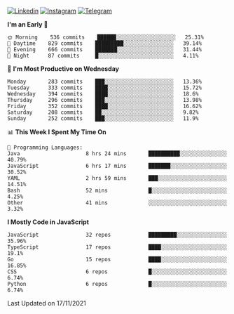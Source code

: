 [![Linkedin](https://img.shields.io/badge/-Archie-blue?style=flat-square&labelColor=gray&logo=Linkedin&logoColor=white&link=https://www.linkedin.com/in/archisdi)](https://www.linkedin.com/in/archisdi)
[![Instagram](https://img.shields.io/badge/-@archisdi-orange?style=flat-square&labelColor=gray&logo=Instagram&logoColor=white&link=https://www.instagram.com/archisdi)](https://www.instagram.com/archisdi)
[![Telegram](https://img.shields.io/badge/-aai-informational?style=flat-square&labelColor=gray&logo=telegram&logoColor=white&link=https://t.me/archisdi)](https://t.me/archisdi)

<!--START_SECTION:waka-->
**I'm an Early 🐤** 

```text
🌞 Morning    536 commits    ██████░░░░░░░░░░░░░░░░░░░   25.31% 
🌆 Daytime    829 commits    █████████░░░░░░░░░░░░░░░░   39.14% 
🌃 Evening    666 commits    ███████░░░░░░░░░░░░░░░░░░   31.44% 
🌙 Night      87 commits     █░░░░░░░░░░░░░░░░░░░░░░░░   4.11%

```
📅 **I'm Most Productive on Wednesday** 

```text
Monday       283 commits    ███░░░░░░░░░░░░░░░░░░░░░░   13.36% 
Tuesday      333 commits    ████░░░░░░░░░░░░░░░░░░░░░   15.72% 
Wednesday    394 commits    ████░░░░░░░░░░░░░░░░░░░░░   18.6% 
Thursday     296 commits    ███░░░░░░░░░░░░░░░░░░░░░░   13.98% 
Friday       352 commits    ████░░░░░░░░░░░░░░░░░░░░░   16.62% 
Saturday     208 commits    ██░░░░░░░░░░░░░░░░░░░░░░░   9.82% 
Sunday       252 commits    ███░░░░░░░░░░░░░░░░░░░░░░   11.9%

```


📊 **This Week I Spent My Time On** 

```text
💬 Programming Languages: 
Java                     8 hrs 24 mins       ██████████░░░░░░░░░░░░░░░   40.79% 
JavaScript               6 hrs 17 mins       ███████░░░░░░░░░░░░░░░░░░   30.52% 
YAML                     2 hrs 59 mins       ███░░░░░░░░░░░░░░░░░░░░░░   14.51% 
Bash                     52 mins             █░░░░░░░░░░░░░░░░░░░░░░░░   4.25% 
Other                    41 mins             ░░░░░░░░░░░░░░░░░░░░░░░░░   3.32%

```

**I Mostly Code in JavaScript** 

```text
JavaScript               32 repos            █████████░░░░░░░░░░░░░░░░   35.96% 
TypeScript               17 repos            ████░░░░░░░░░░░░░░░░░░░░░   19.1% 
Go                       15 repos            ████░░░░░░░░░░░░░░░░░░░░░   16.85% 
CSS                      6 repos             █░░░░░░░░░░░░░░░░░░░░░░░░   6.74% 
Python                   6 repos             █░░░░░░░░░░░░░░░░░░░░░░░░   6.74%

```



 Last Updated on 17/11/2021
<!--END_SECTION:waka-->